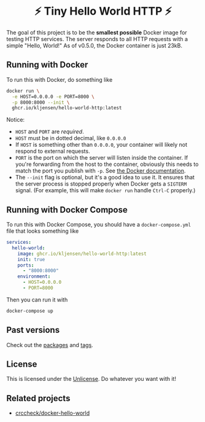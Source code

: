 <h1 align="center">
  ⚡ Tiny Hello World HTTP ⚡
</h1>

The goal of this project is to be the **smallest possible** Docker
image for testing HTTP services.  The server responds to all HTTP
requests with a simple "Hello, World!" As of v0.5.0, the Docker
container is just 23kB.

## Running with Docker

To run this with Docker, do something like

```sh
docker run \
  -e HOST=0.0.0.0 -e PORT=8000 \
  -p 8000:8000 --init \
  ghcr.io/kljensen/hello-world-http:latest
```

Notice:

- `HOST` and `PORT` are _required_.
- `HOST` must be in dotted decimal, like `0.0.0.0`
- If `HOST` is something other than `0.0.0.0`, your
container will likely not respond to external requests.
- `PORT` is the port on which the server will listen
inside the container. If you're forwarding from the 
host to the container, obviously this needs to match
the port you publish with `-p`. See [the Docker documentation](https://docs.docker.com/engine/network/#published-ports).
- The `--init` flag is optional, but it's a good idea to
use it. It ensures that the server process is stopped
properly when Docker gets a `SIGTERM` signal. (For example,
this will make `docker run` handle `Ctrl-C` properly.)

## Running with Docker Compose

To run this with Docker Compose, you should have a
`docker-compose.yml` file that looks something like

```yaml
services:
  hello-world:
    image: ghcr.io/kljensen/hello-world-http:latest
    init: true
    ports:
      - "8000:8000"
    environment:
      - HOST=0.0.0.0
      - PORT=8000
```

Then you can run it with

```sh
docker-compose up
```

## Past versions

Check out the [packages](https://github.com/kljensen/hello-world-http/pkgs/container/hello-world-http) and [tags](https://github.com/kljensen/hello-world-http/tags).

## License

This is licensed under the [Unlicense](https://unlicense.org/). Do whatever
you want with it!

## Related projects

- [crccheck/docker-hello-world](https://github.com/crccheck/docker-hello-world)